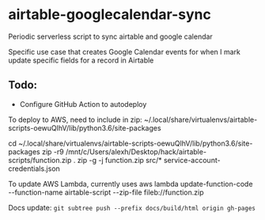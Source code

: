 # airtable-googlecalendar-sync
Periodic serverless script to sync airtable and google calendar

Specific use case that creates Google Calendar events for when I mark update specific fields for a record in Airtable

## Todo: 
* Configure GitHub Action to autodeploy 

To deploy to AWS, need to include in zip: ~/.local/share/virtualenvs/airtable-scripts-oewuQlhV/lib/python3.6/site-packages

cd ~/.local/share/virtualenvs/airtable-scripts-oewuQlhV/lib/python3.6/site-packages
zip -r9 /mnt/c/Users/alexh/Desktop/hack/airtable-scripts/function.zip . 
zip -g -j function.zip src/* service-account-credentials.json

To update AWS Lambda, currently uses aws lambda update-function-code --function-name airtable-script --zip-file fileb://function.zip

Docs update:
`git subtree push --prefix docs/build/html origin gh-pages`